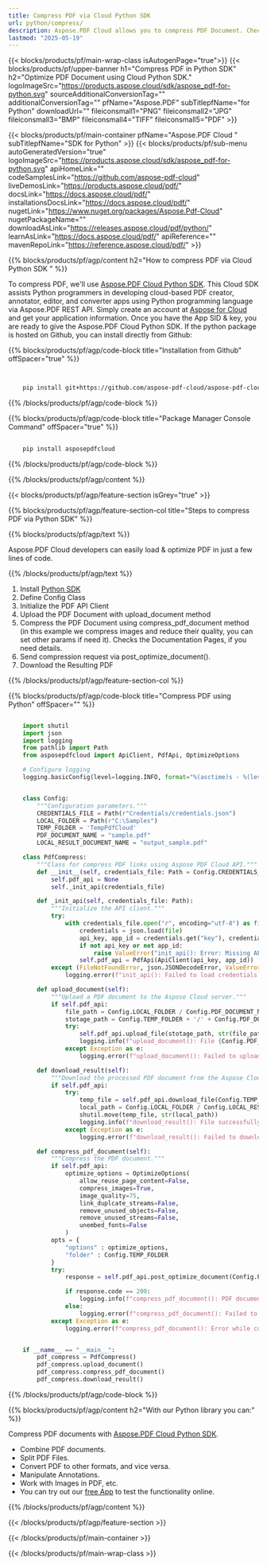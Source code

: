 ```yaml
---
title: Compress PDF via Cloud Python SDK 
url: python/compress/
description: Aspose.PDF Cloud allows you to compress PDF Document. Check the Python source code to optimize PDF file.
lastmod: "2025-05-19"
---
```


{{< blocks/products/pf/main-wrap-class isAutogenPage="true">}}
{{< blocks/products/pf/upper-banner h1="Compress PDF in Python SDK" h2="Optimize PDF Document using Cloud Python SDK." logoImageSrc="https://products.aspose.cloud/sdk/aspose_pdf-for-python.svg" sourceAdditionalConversionTag="" additionalConversionTag="" pfName="Aspose.PDF" subTitlepfName="for Python" downloadUrl="" fileiconsmall1="PNG" fileiconsmall2="JPG" fileiconsmall3="BMP" fileiconsmall4="TIFF" fileiconsmall5="PDF" >}}

{{< blocks/products/pf/main-container pfName="Aspose.PDF Cloud " subTitlepfName="SDK for Python" >}}
{{< blocks/products/pf/sub-menu autoGeneratedVersion="true" logoImageSrc="https://products.aspose.cloud/sdk/aspose_pdf-for-python.svg" apiHomeLink="" codeSamplesLink="https://github.com/aspose-pdf-cloud" liveDemosLink="https://products.aspose.cloud/pdf/" docsLink="https://docs.aspose.cloud/pdf/" installationsDocsLink="https://docs.aspose.cloud/pdf/" nugetLink="https://www.nuget.org/packages/Aspose.Pdf-Cloud" nugetPackageName="" downloadAsLink="https://releases.aspose.cloud/pdf/python/" learnAsLink="https://docs.aspose.cloud/pdf/" apiReference="" mavenRepoLink="https://reference.aspose.cloud/pdf/" >}}

{{% blocks/products/pf/agp/content h2="How to compress PDF via Cloud Python SDK " %}}

To compress PDF, we'll use
[Aspose.PDF Cloud Python SDK](https://products.aspose.cloud/pdf/python/). This Cloud SDK assists Python programmers in developing cloud-based PDF creator, annotator, editor, and converter apps using Python programming language via Aspose.PDF REST API. Simply create an account at [Aspose for Cloud](https://dashboard.aspose.cloud/#/apps) and get your application information. Once you have the App SID & key, you are ready to give the Aspose.PDF Cloud Python SDK. If the python package is hosted on Github, you can install directly from Github:

{{% blocks/products/pf/agp/code-block title="Installation from Github" offSpacer="true" %}}

```bash

     
    pip install git+https://github.com/aspose-pdf-cloud/aspose-pdf-cloud-python.git


```

{{% /blocks/products/pf/agp/code-block %}}

{{% blocks/products/pf/agp/code-block title="Package Manager Console Command" offSpacer="true" %}}

```bash
     
    pip install asposepdfcloud

```

{{% /blocks/products/pf/agp/code-block %}}

{{% /blocks/products/pf/agp/content %}}

{{< blocks/products/pf/agp/feature-section isGrey="true" >}}

{{% blocks/products/pf/agp/feature-section-col title="Steps to compress PDF via Python SDK" %}}

{{% blocks/products/pf/agp/text %}}

Aspose.PDF Cloud developers can easily load & optimize PDF in just a few lines of code.

{{% /blocks/products/pf/agp/text %}}

1. Install [Python SDK](https://pypi.org/project/asposepdfcloud/)
1. Define Config Class
1. Initialize the PDF API Client
1. Upload the PDF Document with upload_document method
1. Compress the PDF Document using compress_pdf_document method (in this example we compress images and reduce their quality, you can set other params if need it). Checks the Documentation Pages, if you need details.
1. Send compression request via post_optimize_document().
1. Download the Resulting PDF

{{% /blocks/products/pf/agp/feature-section-col %}}

{{% blocks/products/pf/agp/code-block title="Compress PDF using Python" offSpacer="" %}}

```python

    import shutil
    import json
    import logging
    from pathlib import Path
    from asposepdfcloud import ApiClient, PdfApi, OptimizeOptions

    # Configure logging
    logging.basicConfig(level=logging.INFO, format="%(asctime)s - %(levelname)s - %(message)s")


    class Config:
        """Configuration parameters."""
        CREDENTIALS_FILE = Path(r"Credentials/credentials.json")
        LOCAL_FOLDER = Path(r"C:\Samples")
        TEMP_FOLDER = 'TempPdfCloud'
        PDF_DOCUMENT_NAME = "sample.pdf"
        LOCAL_RESULT_DOCUMENT_NAME = "output_sample.pdf"

    class PdfCompress:
        """Class for compress PDF links using Aspose PDF Cloud API."""
        def __init__(self, credentials_file: Path = Config.CREDENTIALS_FILE):
            self.pdf_api = None
            self._init_api(credentials_file)

        def _init_api(self, credentials_file: Path):
            """Initialize the API client."""
            try:
                with credentials_file.open("r", encoding="utf-8") as file:
                    credentials = json.load(file)
                    api_key, app_id = credentials.get("key"), credentials.get("id")
                    if not api_key or not app_id:
                        raise ValueError("init_api(): Error: Missing API keys in the credentials file.")
                    self.pdf_api = PdfApi(ApiClient(api_key, app_id))
            except (FileNotFoundError, json.JSONDecodeError, ValueError) as e:
                logging.error(f"init_api(): Failed to load credentials: {e}")

        def upload_document(self):
            """Upload a PDF document to the Aspose Cloud server."""
            if self.pdf_api:
                file_path = Config.LOCAL_FOLDER / Config.PDF_DOCUMENT_NAME
                stotage_path = Config.TEMP_FOLDER + '/' + Config.PDF_DOCUMENT_NAME
                try:
                    self.pdf_api.upload_file(stotage_path, str(file_path))
                    logging.info(f"upload_document(): File {Config.PDF_DOCUMENT_NAME} uploaded successfully.")
                except Exception as e:
                    logging.error(f"upload_document(): Failed to upload file: {e}")

        def download_result(self):
            """Download the processed PDF document from the Aspose Cloud server."""
            if self.pdf_api:
                try:
                    temp_file = self.pdf_api.download_file(Config.TEMP_FOLDER + '/' + Config.PDF_DOCUMENT_NAME)
                    local_path = Config.LOCAL_FOLDER / Config.LOCAL_RESULT_DOCUMENT_NAME
                    shutil.move(temp_file, str(local_path))
                    logging.info(f"download_result(): File successfully downloaded: {local_path}")
                except Exception as e:
                    logging.error(f"download_result(): Failed to download file: {e}")

        def compress_pdf_document(self):
            """Compress the PDF document."""
            if self.pdf_api:
                optimize_options = OptimizeOptions(
                    allow_reuse_page_content=False,
                    compress_images=True,
                    image_quality=75,
                    link_duplcate_streams=False,
                    remove_unused_objects=False,
                    remove_unused_streams=False,            
                    unembed_fonts=False
                )        
            opts = {
                "options" : optimize_options,
                "folder" : Config.TEMP_FOLDER
            }
            try:
                response = self.pdf_api.post_optimize_document(Config.PDF_DOCUMENT_NAME, **opts)

                if response.code == 200:
                    logging.info(f"compress_pdf_document(): PDF document '{Config.PDF_DOCUMENT_NAME}' successfully compressed.")
                else:
                    logging.error(f"compress_pdf_document(): Failed to compress document. Response code: {response.code}")
            except Exception as e:
                logging.error(f"compress_pdf_document(): Error while compress document: {e}")


    if __name__ == "__main__":
        pdf_compress = PdfCompress()
        pdf_compress.upload_document()
        pdf_compress.compress_pdf_document()
        pdf_compress.download_result()
```

{{% /blocks/products/pf/agp/code-block %}}

{{% blocks/products/pf/agp/content h2="With our Python library you can:" %}}

Compress PDF documents with [Aspose.PDF Cloud Python SDK](https://products.aspose.cloud/pdf/python/).

+ Combine PDF documents.
+ Split PDF Files.
+ Convert PDF to other formats, and vice versa.
+ Manipulate Annotations.
+ Work with Images in PDF, etc.
+ You can try out our [free App](https://products.aspose.app/pdf/family) to test the functionality online.

{{% /blocks/products/pf/agp/content %}}

{{< /blocks/products/pf/agp/feature-section >}}

{{< /blocks/products/pf/main-container >}}

{{< /blocks/products/pf/main-wrap-class >}}